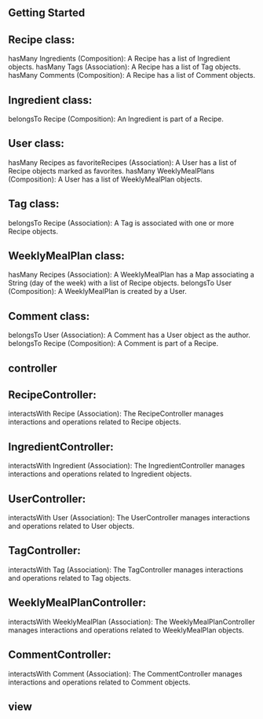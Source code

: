 ## Getting Started


## Recipe class:
hasMany Ingredients (Composition): A Recipe has a list of Ingredient objects.
hasMany Tags (Association): A Recipe has a list of Tag objects.
hasMany Comments (Composition): A Recipe has a list of Comment objects.

## Ingredient class:
belongsTo Recipe (Composition): An Ingredient is part of a Recipe.

## User class:
hasMany Recipes as favoriteRecipes (Association): A User has a list of Recipe objects marked as favorites.
hasMany WeeklyMealPlans (Composition): A User has a list of WeeklyMealPlan objects.

## Tag class:
belongsTo Recipe (Association): A Tag is associated with one or more Recipe objects.

## WeeklyMealPlan class:
hasMany Recipes (Association): A WeeklyMealPlan has a Map associating a String (day of the week) with a list of Recipe objects.
belongsTo User (Composition): A WeeklyMealPlan is created by a User.

## Comment class:
belongsTo User (Association): A Comment has a User object as the author.
belongsTo Recipe (Composition): A Comment is part of a Recipe.




## controller
## RecipeController:
interactsWith Recipe (Association): The RecipeController manages interactions and operations related to Recipe objects.

## IngredientController:
interactsWith Ingredient (Association): The IngredientController manages interactions and operations related to Ingredient objects.

## UserController:
interactsWith User (Association): The UserController manages interactions and operations related to User objects.

## TagController:
interactsWith Tag (Association): The TagController manages interactions and operations related to Tag objects.

## WeeklyMealPlanController:
interactsWith WeeklyMealPlan (Association): The WeeklyMealPlanController manages interactions and operations related to WeeklyMealPlan objects.

## CommentController:
interactsWith Comment (Association): The CommentController manages interactions and operations related to Comment objects. 



## view
